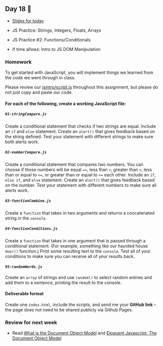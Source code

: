 ## Day 18 🎃

* [Slides for today](https://docs.google.com/presentation/d/1WtYvidQ7P2CwpuXZn_G6DOt-7daKH4RV-TDiYHzjS6E/edit?usp=sharing)

* JS Practice: Strings, Integers, Floats, Arrays

* JS Practice #2: Functions/Conditionals

* If time allows: Intro to JS DOM Manipulation

### Homework

To get started with JavaScript, you will implement things we learned from the code we went through in class.

Please review our [jsintro/script.js](jsintro/script.js) throughout this assignment, but please do not just copy and paste our code.

#### For each of the following, create a working JavaScript file:

##### `01-stringCompare.js`
Create a conditional statement that checks if two strings are equal. Include an `if` and `else` statement. Create an `alert()` that gives feedback based on the string defined. Test your statement with different strings to make sure both alerts work.

##### `02-numberCompare.js`
Create a conditional statement that compares two numbers. You can choose if those numbers will be equal `==`, less than `<`, greater than `>`, less than or equal to `<=`, or greater than or equal to `>=` each other. Include an `if`, `else if`, and `else` statement. Create an `alert()` that gives feedback based on the number. Test your statement with different numbers to make sure all alerts work.

##### `03-functionCombine.js`
Create a `function` that takes in two arguments and returns a concatenated string in the `console`.

##### `04-functionConditions.js`
Create a `function` that takes in one argument that is passed through a conditional statement. (For example, something like our haunted house `door()` function.) Print some resulting text to the `console`.  Test all of your conditions to make sure you can receive all of your results back.

#### `05-randomWords.js`
Create an `array` of strings and use `random()` to select random entries and add them to a sentence, printing the result to the console.

#### Deliverable format

Create one `index.html`, include the scripts, and send me your **GitHub link** – the page does not need to be shared publicly via Github Pages.

### Review for next week

* Read [What is the Document Object Model](https://www.w3.org/TR/DOM-Level-1/introduction.html) and [Eloquent Javascript: The Document Object Model](http://eloquentjavascript.net/14_dom.html)
